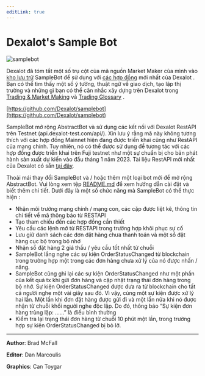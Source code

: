 ```yaml
---
editLink: true
---
```


# Dexalot's Sample Bot


![samplebot](/images/samplebot/samplebot.png)

Dexalot đã tóm tắt một số trụ cột của mã nguồn Market Maker của mình vào [kho lưu trữ](https://github.com/Dexalot/samplebot) SampleBot để sử dụng với [các hợp đồng](https://github.com/Dexalot/contracts/tree/main/contracts) mới nhất của Dexalot . Bạn có thể tìm thấy một số ý tưởng, thuật ngữ về giao dịch, tạo lập thị trường và những gì bạn có thể cân nhắc xây dựng trên Dexalot trong [Trading & Market Making](https://medium.com/dexalot/giao-d%E1%BB%8Bch-t%E1%BA%A1o-l%E1%BA%ADp-th%E1%BB%8B-tr%C6%B0%E1%BB%9Dng-15b3294d8b84) và [Trading Glossary](https://medium.com/dexalot/dexalot-c%C3%A1c-thu%E1%BA%ADt-ng%E1%BB%AF-trong-giao-d%E1%BB%8Bch-2f92bb7e3ddc) .

[https://github.com/Dexalot/samplebot](https://github.com/Dexalot/samplebot)

SampleBot mở rộng AbstractBot và sử dụng các kết nối với Dexalot RestAPI trên Testnet (api.dexalot-test.com/api/). Xin lưu ý rằng mã này không tương thích với các hợp đồng Mainnet hiện đang được triển khai cũng như RestAPI của mạng chính. Tuy nhiên, nó có thể được sử dụng để tương tác với các hợp đồng được triển khai trên Fuji testnet như một sự chuẩn bị cho bản phát hành sản xuất dự kiến ​​vào đầu tháng 1 năm 2023. Tài liệu RestAPI mới nhất của Dexalot có sẵn [tại đây](https://docs.dexalot-test.com/).

Thoải mái thay đổi SampleBot và / hoặc thêm một loại bot mới để mở rộng AbstractBot. Vui lòng xem tệp [README.md](https://github.com/Dexalot/samplebot) để xem hướng dẫn cài đặt và biết thêm chi tiết. Dưới đây là một số chức năng mà SampleBot có thể thực hiện :

* Nhận môi trường mạng chính / mạng con, các cặp được liệt kê, thông tin chi tiết về mã thông báo từ RESTAPI
* Tạo tham chiếu đến các hợp đồng cần thiết
* Yêu cầu các lệnh mở từ RESTAPI trong trường hợp khôi phục sự cố
* Lưu giữ danh sách các đơn đặt hàng chưa thanh toán và một sổ đặt hàng cục bộ trong bộ nhớ
* Nhận sổ đặt hàng 2 giá thầu / yêu cầu tốt nhất từ ​​chuỗi
* SampleBot lắng nghe các sự kiện OrderStatusChanged từ blockchain trong trường hợp một trong các đơn hàng chưa xử lý của nó được nhấn / nâng.
* SampleBot cũng ghi lại các sự kiện OrderStatusChanged như một phần của kết quả tx khi gửi đơn hàng và cập nhật trạng thái đơn hàng trong bộ nhớ. Sự kiện OrderStatusChanged được đưa ra từ blockchain cho tất cả người nghe một vài giây sau đó. Vì vậy, cùng một sự kiện được xử lý hai lần. Một lần khi đơn đặt hàng được gửi đi và một lần nữa khi nó được nhận từ chuỗi khối người nghe độc ​​lập. Do đó, thông báo “Sự kiện đơn hàng trùng lặp: ……” là điều bình thường
* Kiểm tra lại trạng thái đơn hàng từ chuỗi 10 phút một lần, trong trường hợp sự kiện OrderStatusChanged bị bỏ lỡ.


---

**Author**: Brad McFall

**Editor**: Dan Marcoulis

**Graphics**: Can Toygar
